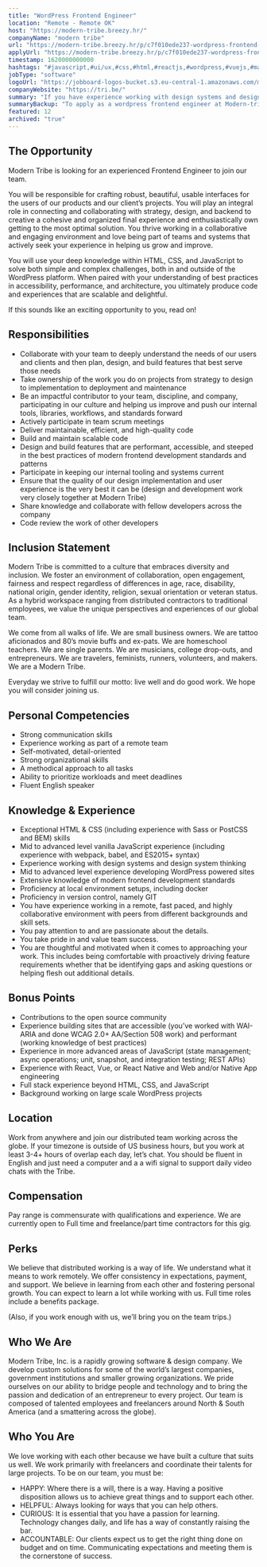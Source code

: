 ```yaml
---
title: "WordPress Frontend Engineer"
location: "Remote - Remote OK"
host: "https://modern-tribe.breezy.hr/"
companyName: "modern tribe"
url: "https://modern-tribe.breezy.hr/p/c7f010ede237-wordpress-frontend-engineer"
applyUrl: "https://modern-tribe.breezy.hr/p/c7f010ede237-wordpress-frontend-engineer/apply"
timestamp: 1620000000000
hashtags: "#javascript,#ui/ux,#css,#html,#reactjs,#wordpress,#vuejs,#management,#docker,#git"
jobType: "software"
logoUrl: "https://jobboard-logos-bucket.s3.eu-central-1.amazonaws.com/modern-tribe"
companyWebsite: "https://tri.be/"
summary: "If you have experience working with design systems and design system thinking, consider applying to Modern Tribe's job post for a new WordPress Frontend Engineer."
summaryBackup: "To apply as a wordpress frontend engineer at Modern-tribe, you preferably need to have some knowledge of: #javascript, #ui/ux, #css."
featured: 12
archived: "true"
---
```


## The Opportunity

Modern Tribe is looking for an experienced Frontend Engineer to join our team.

You will be responsible for crafting robust, beautiful, usable interfaces for the users of our products and our client’s projects. You will play an integral role in connecting and collaborating with strategy, design, and backend to creative a cohesive and organized final experience and enthusiastically own getting to the most optimal solution. You thrive working in a collaborative and engaging environment and love being part of teams and systems that actively seek your experience in helping us grow and improve.

You will use your deep knowledge within HTML, CSS, and JavaScript to solve both simple and complex challenges, both in and outside of the WordPress platform. When paired with your understanding of best practices in accessibility, performance, and architecture, you ultimately produce code and experiences that are scalable and delightful.

If this sounds like an exciting opportunity to you, read on!

## Responsibilities

*   Collaborate with your team to deeply understand the needs of our users and clients and then plan, design, and build features that best serve those needs
*   Take ownership of the work you do on projects from strategy to design to implementation to deployment and maintenance
*   Be an impactful contributor to your team, discipline, and company, participating in our culture and helping us improve and push our internal tools, libraries, workflows, and standards forward
*   Actively participate in team scrum meetings
*   Deliver maintainable, efficient, and high-quality code
*   Build and maintain scalable code
*   Design and build features that are performant, accessible, and steeped in the best practices of modern frontend development standards and patterns
*   Participate in keeping our internal tooling and systems current
*   Ensure that the quality of our design implementation and user experience is the very best it can be (design and development work very closely together at Modern Tribe)
*   Share knowledge and collaborate with fellow developers across the company
*   Code review the work of other developers

## Inclusion Statement

Modern Tribe is committed to a culture that embraces diversity and inclusion. We foster an environment of collaboration, open engagement, fairness and respect regardless of differences in age, race, disability, national origin, gender identity, religion, sexual orientation or veteran status. As a hybrid workspace ranging from distributed contractors to traditional employees, we value the unique perspectives and experiences of our global team.

We come from all walks of life. We are small business owners. We are tattoo aficionados and 80’s movie buffs and ex-pats. We are homeschool teachers. We are single parents. We are musicians, college drop-outs, and entrepreneurs. We are travelers, feminists, runners, volunteers, and makers. We are a Modern Tribe.

Everyday we strive to fulfill our motto: live well and do good work. We hope you will consider joining us.

## Personal Competencies

*   Strong communication skills
*   Experience working as part of a remote team
*   Self-motivated, detail-oriented
*   Strong organizational skills
*   A methodical approach to all tasks
*   Ability to prioritize workloads and meet deadlines
*   Fluent English speaker

## Knowledge & Experience

*   Exceptional HTML & CSS (including experience with Sass or PostCSS and BEM) skills
*   Mid to advanced level vanilla JavaScript experience (including experience with webpack, babel, and ES2015+ syntax)
*   Experience working with design systems and design system thinking
*   Mid to advanced level experience developing WordPress powered sites
*   Extensive knowledge of modern frontend development standards
*   Proficiency at local environment setups, including docker
*   Proficiency in version control, namely GIT
*   You have experience working in a remote, fast paced, and highly collaborative environment with peers from different backgrounds and skill sets.
*   You pay attention to and are passionate about the details.
*   You take pride in and value team success.
*   You are thoughtful and motivated when it comes to approaching your work. This includes being comfortable with proactively driving feature requirements whether that be identifying gaps and asking questions or helping flesh out additional details.

## Bonus Points

*   Contributions to the open source community
*   Experience building sites that are accessible (you’ve worked with WAI-ARIA and done WCAG 2.0+ AA/Section 508 work) and performant (working knowledge of best practices)
*   Experience in more advanced areas of JavaScript (state management; async operations; unit, snapshot, and integration testing; REST APIs)
*   Experience with React, Vue, or React Native and Web and/or Native App engineering
*   Full stack experience beyond HTML, CSS, and JavaScript
*   Background working on large scale WordPress projects

## Location

Work from anywhere and join our distributed team working across the globe. If your timezone is outside of US business hours, but you work at least 3-4+ hours of overlap each day, let’s chat. You should be fluent in English and just need a computer and a a wifi signal to support daily video chats with the Tribe.

## Compensation

Pay range is commensurate with qualifications and experience. We are currently open to Full time and freelance/part time contractors for this gig.

## Perks

We believe that distributed working is a way of life. We understand what it means to work remotely. We offer consistency in expectations, payment, and support. We believe in learning from each other and fostering personal growth. You can expect to learn a lot while working with us. Full time roles include a benefits package.

(Also, if you work enough with us, we’ll bring you on the team trips.)

## Who We Are

Modern Tribe, Inc. is a rapidly growing software & design company. We develop custom solutions for some of the world’s largest companies, government institutions and smaller growing organizations. We pride ourselves on our ability to bridge people and technology and to bring the passion and dedication of an entrepreneur to every project. Our team is composed of talented employees and freelancers around North & South America (and a smattering across the globe).

## Who You Are

We love working with each other because we have built a culture that suits us well. We work primarily with freelancers and coordinate their talents for large projects. To be on our team, you must be:

*   HAPPY: Where there is a will, there is a way. Having a positive disposition allows us to achieve great things and to support each other.
*   HELPFUL: Always looking for ways that you can help others.
*   CURIOUS: It is essential that you have a passion for learning. Technology changes daily, and life has a way of constantly raising the bar.
*   ACCOUNTABLE: Our clients expect us to get the right thing done on budget and on time. Communicating expectations and meeting them is the cornerstone of success.
